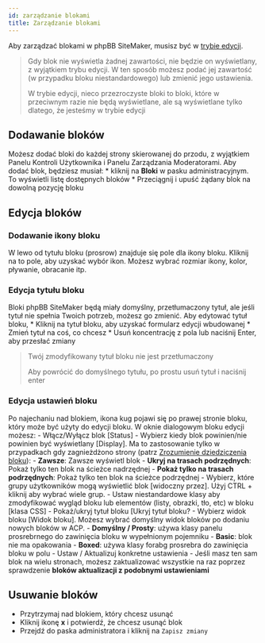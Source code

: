 ```yaml
---
id: zarządzanie blokami
title: Zarządzanie blokami
---
```


Aby zarządzać blokami w phpBB SiteMaker, musisz być w [trybie edycji](./blocks-overview#edit-mode).

> Gdy blok nie wyświetla żadnej zawartości, nie będzie on wyświetlany, z wyjątkiem trybu edycji. W ten sposób możesz podać jej zawartość (w przypadku bloku niestandardowego) lub zmienić jego ustawienia.
> 
> W trybie edycji, nieco przezroczyste bloki to bloki, które w przeciwnym razie nie będą wyświetlane, ale są wyświetlane tylko dlatego, że jesteśmy w trybie edycji

## Dodawanie bloków

Możesz dodać bloki do każdej strony skierowanej do przodu, z wyjątkiem Panelu Kontroli Użytkownika i Panelu Zarządzania Moderatorami. Aby dodać blok, będziesz musiał: * kliknij na **Bloki** w pasku administracyjnym. To wyświetli listę dostępnych bloków * Przeciągnij i upuść żądany blok na dowolną pozycję bloku

## Edycja bloków

### Dodawanie ikony bloku

W lewo od tytułu bloku (prosrow) znajduje się pole dla ikony bloku. Kliknij na to pole, aby uzyskać wybór ikon. Możesz wybrać rozmiar ikony, kolor, pływanie, obracanie itp.

### Edycja tytułu bloku

Bloki phpBB SiteMaker będą miały domyślny, przetłumaczony tytuł, ale jeśli tytuł nie spełnia Twoich potrzeb, możesz go zmienić. Aby edytować tytuł bloku, * Kliknij na tytuł bloku, aby uzyskać formularz edycji wbudowanej * Zmień tytuł na coś, co chcesz * Usuń koncentrację z pola lub naciśnij Enter, aby przesłać zmiany

> Twój zmodyfikowany tytuł bloku nie jest przetłumaczony
> 
> Aby powrócić do domyślnego tytułu, po prostu usuń tytuł i naciśnij enter

### Edycja ustawień bloku

Po najechaniu nad blokiem, ikona kug pojawi się po prawej stronie bloku, który może być użyty do edycji bloku. W oknie dialogowym bloku edycji możesz: - Włącz/Wyłącz blok [Status] - Wybierz kiedy blok powinien/nie powinien być wyświetlany [Display]. Ma to zastosowanie tylko w przypadkach gdy zagnieżdżono strony (patrz [Zrozumienie dziedziczenia bloku](./blocks-inheritance.md)): - **Zawsze**: Zawsze wyświetl blok - **Ukryj na trasach podrzędnych**: Pokaż tylko ten blok na ścieżce nadrzędnej - **Pokaż tylko na trasach podrzędnych**: Pokaż tylko ten blok na ścieżce podrzędnej - Wybierz, które grupy użytkowników mogą wyświetlić blok [widoczny przez]. Użyj CTRL + kliknij aby wybrać wiele grup. - Ustaw niestandardowe klasy aby zmodyfikować wygląd bloku lub elementów (listy, obrazki, tło, etc) w bloku [klasa CSS] - Pokaż/ukryj tytuł bloku [Ukryj tytuł bloku? - Wybierz widok bloku [Widok bloku]. Możesz wybrać domyślny widok bloków po dodaniu nowych bloków w ACP. - **Domyślny / Prosty**: używa klasy panelu prosrebrnego do zawinięcia bloku w wypełnionym pojemniku - **Basic**: blok nie ma opakowania - **Boxed**: używa klasy forabg prosrebra do zawinięcia bloku w polu - Ustaw / Aktualizuj konkretne ustawienia - Jeśli masz ten sam blok na wielu stronach, możesz zaktualizować wszystkie na raz poprzez sprawdzenie **bloków aktualizacji z podobnymi ustawieniami**

## Usuwanie bloków

- Przytrzymaj nad blokiem, który chcesz usunąć
- Kliknij ikonę **x** i potwierdź, że chcesz usunąć blok
- Przejdź do paska administratora i kliknij na `Zapisz zmiany`